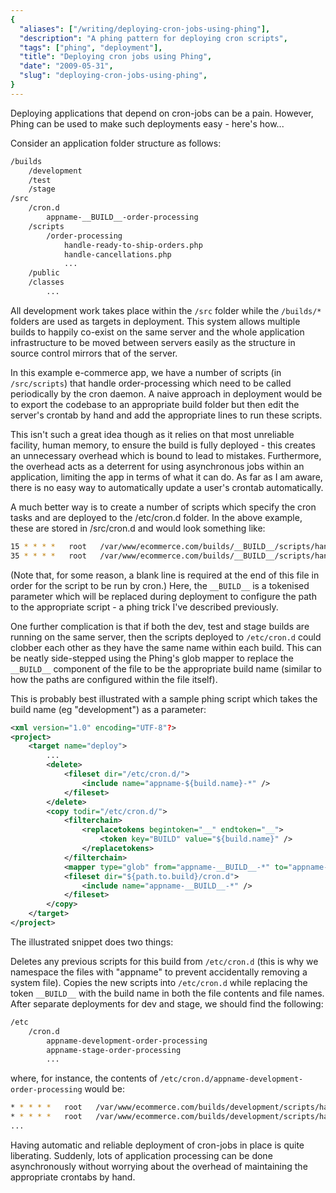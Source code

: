 ```yaml
---
{
  "aliases": ["/writing/deploying-cron-jobs-using-phing"],
  "description": "A phing pattern for deploying cron scripts",
  "tags": ["phing", "deployment"],
  "title": "Deploying cron jobs using Phing",
  "date": "2009-05-31",
  "slug": "deploying-cron-jobs-using-phing",
}
---
```


Deploying applications that depend on cron-jobs can be a pain. However, Phing
can be used to make such deployments easy - here's how...

Consider an application folder structure as follows:

```bash
/builds
    /development
    /test
    /stage
/src
    /cron.d
        appname-__BUILD__-order-processing
    /scripts
        /order-processing
            handle-ready-to-ship-orders.php
            handle-cancellations.php
            ...
    /public
    /classes
        ...
```

All development work takes place within the `/src` folder while the `/builds/*`
folders are used as targets in deployment. This system allows multiple builds to
happily co-exist on the same server and the whole application infrastructure to
be moved between servers easily as the structure in source control mirrors that
of the server.

In this example e-commerce app, we have a number of scripts (in `/src/scripts`)
that handle order-processing which need to be called periodically by the cron
daemon. A naive approach in deployment would be to export the codebase to an
appropriate build folder but then edit the server's crontab by hand and add the
appropriate lines to run these scripts.

This isn't such a great idea though as it relies on that most unreliable
facility, human memory, to ensure the build is fully deployed - this creates an
unnecessary overhead which is bound to lead to mistakes. Furthermore, the
overhead acts as a deterrent for using asynchronous jobs within an application,
limiting the app in terms of what it can do. As far as I am aware, there is no
easy way to automatically update a user's crontab automatically.

A much better way is to create a number of scripts which specify the cron tasks
and are deployed to the /etc/cron.d folder. In the above example, these are
stored in /src/cron.d and would look something like:

```bash
15 * * * *   root   /var/www/ecommerce.com/builds/__BUILD__/scripts/handle-ready-to-ship-orders.php > /dev/null 2>> /var/log/cron.errors.log
35 * * * *   root   /var/www/ecommerce.com/builds/__BUILD__/scripts/handle-cancellations.php > /dev/null 2>> /var/log/cron.errors.log
```

(Note that, for some reason, a blank line is required at the end of this file in
order for the script to be run by cron.) Here, the `__BUILD__` is a tokenised
parameter which will be replaced during deployment to configure the path to the
appropriate script - a phing trick I've described previously.

One further complication is that if both the dev, test and stage builds are
running on the same server, then the scripts deployed to `/etc/cron.d` could
clobber each other as they have the same name within each build. This can be
neatly side-stepped using the Phing's glob mapper to replace the `__BUILD__`
component of the file to be the appropriate build name (similar to how the paths
are configured within the file itself).

This is probably best illustrated with a sample phing script which takes the
build name (eg "development") as a parameter:

```xml
<xml version="1.0" encoding="UTF-8"?>
<project>
    <target name="deploy">
        ...
        <delete>
            <fileset dir="/etc/cron.d/">
                <include name="appname-${build.name}-*" />
            </fileset>
        </delete>
        <copy todir="/etc/cron.d/">
            <filterchain>
                <replacetokens begintoken="__" endtoken="__">
                    <token key="BUILD" value="${build.name}" />
                </replacetokens>
            </filterchain>
            <mapper type="glob" from="appname-__BUILD__-*" to="appname-${build.name}-*" />
            <fileset dir="${path.to.build}/cron.d">
                <include name="appname-__BUILD__-*" />
            </fileset>
        </copy>
    </target>
</project>
```

The illustrated snippet does two things:

Deletes any previous scripts for this build from `/etc/cron.d` (this is why we
namespace the files with "appname" to prevent accidentally removing a system
file). Copies the new scripts into `/etc/cron.d` while replacing the token
`__BUILD__` with the build name in both the file contents and file names. After
separate deployments for dev and stage, we should find the following:

```bash
/etc
    /cron.d
        appname-development-order-processing
        appname-stage-order-processing
        ...
```

where, for instance, the contents of
`/etc/cron.d/appname-development-order-processing` would be:

```bash
* * * * *   root   /var/www/ecommerce.com/builds/development/scripts/handle-ready-to-ship-orders.php
* * * * *   root   /var/www/ecommerce.com/builds/development/scripts/handle-cancellations.php
...
```

Having automatic and reliable deployment of cron-jobs in place is quite
liberating. Suddenly, lots of application processing can be done asynchronously
without worrying about the overhead of maintaining the appropriate crontabs by
hand.
